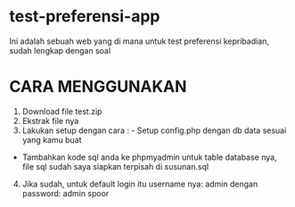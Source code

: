 # test-preferensi-app
Ini adalah sebuah web yang di mana untuk test preferensi kepribadian, sudah lengkap dengan soal

# CARA MENGGUNAKAN

1. Download file test.zip
2. Ekstrak file nya
3. Lakukan setup dengan cara : - Setup config.php dengan db data sesuai yang kamu buat
- Tambahkan kode sql anda ke phpmyadmin untuk table database nya, file sql sudah saya siapkan terpisah di susunan.sql

4. Jika sudah, untuk default login itu username nya: admin dengan password: admin spoor
